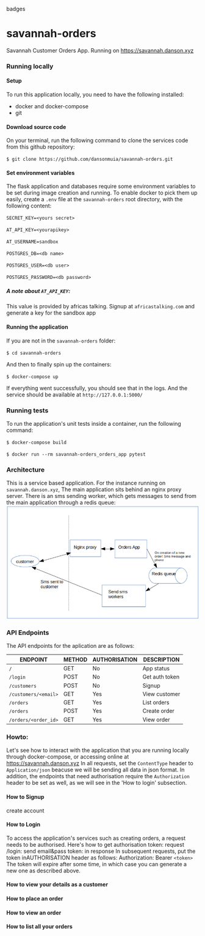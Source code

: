 badges
# savannah-orders
Savannah Customer Orders App. Running on https://savannah.danson.xyz

### Running locally
#### Setup
To run this application locally, you need to have the following installed: 
 - docker and docker-compose
 - git

#### Download source code
On your terminal, run the following command to clone the services code from this github repository:

`$ git clone https://github.com/dansonmuia/savannah-orders.git`
#### Set environment variables
The flask application and databases require some environment variables to be set during image creation and running. To enable docker to pick them up easily, create a `.env` file at the `savannah-orders` root directory, with the following content:

`SECRET_KEY=<yours secret>`

`AT_API_KEY=<yourapikey>`

`AT_USERNAME=sandbox`

`POSTGRES_DB=<db name>`

`POSTGRES_USER=<db user>`

`POSTGRES_PASSWORD=<db password>`

##### A note about `AT_API_KEY`:
This value is provided by africas talking. Signup at `africastalking.com` and generate a key for the sandbox app
#### Running the application
If you are not in the `savannah-orders` folder:

`$ cd savannah-orders`

And then to finally spin up the containers:

`$ docker-compose up`

If everything went successfully, you should see that in the logs. And the service should be available at `http://127.0.0.1:5000/`

### Running tests

To run the application's unit tests inside a container, run the following command:

`$ docker-compose build`

`$ docker run --rm savannah-orders_orders_app pytest`

### Architecture
This is a service based application. For the instance running on `savannah.danson.xyz`, The main application sits behind an nginx proxy server. There is an sms sending worker, which gets messages to send from the main application through a redis queue:
![Architecture illustration](https://github.com/dansonmuia/savannah-orders/blob/readme/illustrations/architecture.png)


### API Endpoints

The API endpoints for the aplication are as follows:

|ENDPOINT               | METHOD |AUTHORISATION | DESCRIPTION   |
|-----------------------|--------|--------------|---------------|
|`/`                    | GET    | No           | App status    |
|`/login`               | POST   | No           | Get auth token|
|`/customers`           | POST   | No           | Signup        |
|`/customers/<email>`   | GET    | Yes          | View customer |
|`/orders`              | GET    | Yes          | List orders   |
|`/orders`              | POST   | Yes          | Create order  |
|`/orders/<order_id>`   | GET    | Yes          | View order    |


### Howto:
Let's see how to interact with the application that you are running locally through docker-compose, or accessing online at https://savannah.danson.xyz
In all requests, set the `ContentType` header to `Application/json` beacuse we will be sending all data in json format. In addition, the endpoints that need authorisation require the `Authorization` header to be set as well, as we will see in the 'How to login' subsection.

#### How to Signup
create account

#### How to Login
To access the application's services such as creating orders, a request needs to be authorised. Here's how to get authorisation token:
request /login: send email&pass
token: in response
In subsequent requests, put the token inAUTHORISATION header as follows:
Authorization: Bearer `<token>`
The token will expire after some time, in which case you can generate a new one as described above.

#### How to view your details as a customer
#### How to place an order
#### How to view an order
#### How to list all your orders
